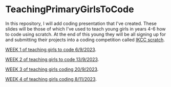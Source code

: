 # TeachingPrimaryGirlsToCode
In this repository, I will add coding presentation that I've created. These slides will be those of which I've used to teach young girls in years 4-6 how to code using scratch. At the end of this young they will be all signing up for and submitting their projects into a coding competition called [IKCC scratch](https://www.ikcc.info/).

[WEEK 1 of teaching girls to code 6/9/2023](https://docs.google.com/presentation/d/1Uuwoo1B6EJPVOJAs3OuzRrvP7Rn9l5ShgXm3HjpKgM8/edit).

[WEEK 2 of teaching girls to code 13/9/2023](https://docs.google.com/presentation/d/14DGuj4aoxuhAj0Dg9x3ouGnAf1e8B5asmwVqLjRByjE/edit).

[WEEK 3 of teaching girls coding 20/9/2023](https://docs.google.com/presentation/d/1rM494PwVEKtAC1CFtD2oHwUBKnzxhMI-W63Tv1GFVqQ/edit?usp=sharing).

[WEEK 4 of teaching girls coding 8/11/2023](https://docs.google.com/presentation/d/1oCpt4wVA0EgGsYZpg0hh-Ez-FhtnuuY5aJS3AMHmLuM/edit?usp=sharing).

